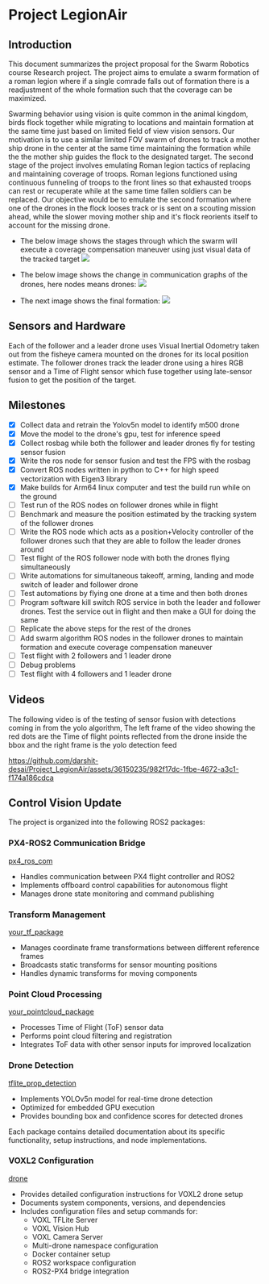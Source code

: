 # Project LegionAir

## Introduction
This document summarizes the project proposal for the Swarm Robotics course Research project. 
The project aims to emulate a swarm formation of a roman legion where if a single comrade falls out of formation there is a readjustment of the 
whole formation such that the coverage can be maximized.

Swarming behavior using vision is quite common in the animal kingdom, birds flock together while migrating to locations and maintain formation at the same time just based on limited field of view vision sensors. Our motivation is to use a similar limited FOV swarm of drones to track a mother ship drone in the center at the same time maintaining the formation while the the mother ship guides the flock to the designated target. The second stage of the project involves emulating Roman legion tactics of replacing and maintaining coverage of troops. Roman legions functioned using continuous funneling of troops to the front lines so that exhausted troops can rest or recuperate while at the same time fallen soldiers can be replaced. 
Our objective would be to emulate the second formation where one of the drones in the flock looses track or is sent on a scouting mission ahead, 
while the slower moving mother ship and it's flock reorients itself to account for the missing drone.

* The below image shows the stages through which the swarm will execute a coverage compensation maneuver using just visual data of the tracked target
![](assets/repn1.png)

* The below image shows the change in communication graphs of the drones, here nodes means drones:
![](assets/GraphRepn.png)


* The next image shows the final formation:
![](assets/repn2.png)

## Sensors and Hardware

Each of the follower and a leader drone uses Visual Inertial Odometry taken out from the fisheye camera mounted on the drones for its local position estimate. The follower drones track the leader drone using a hires RGB sensor and a Time of Flight sensor which fuse together using late-sensor fusion to get the position of the target.

## Milestones

- [x] Collect data and retrain the Yolov5n model to identify m500 drone
- [x] Move the model to the drone's gpu, test for inference speed
- [x] Collect rosbag while both the follower and leader drones fly for testing sensor fusion
- [x] Write the ros node for sensor fusion and test the FPS with the rosbag
- [x] Convert ROS nodes written in python to C++ for high speed vectorization with Eigen3 library
- [x] Make builds for Arm64 linux computer and test the build run while on the ground
- [ ] Test run of the ROS nodes on follower drones while in flight
- [ ] Benchmark and measure the position estimated by the tracking system of the follower drones
- [ ] Write the ROS node which acts as a position+Velocity controller of the follower drones such that they are able to follow the leader drones around
- [ ] Test flight of the ROS follower node with both the drones flying simultaneously
- [ ] Write automations for simultaneous takeoff, arming, landing and mode switch of leader and follower drone
- [ ] Test automations by flying one drone at a time and then both drones
- [ ] Program software kill switch ROS service in both the leader and follower drones. Test the service out in flight and then make a GUI for doing the same
- [ ] Replicate the above steps for the rest of the drones
- [ ] Add swarm algorithm ROS nodes in the follower drones to maintain formation and execute coverage compensation maneuver
- [ ] Test flight with 2 followers and 1 leader drone
- [ ] Debug problems
- [ ] Test flight with 4 followers and 1 leader drone

## Videos
The following video is of the testing of sensor fusion with detections coming in from the yolo algorithm, The left frame of the video showing the red dots are the Time of flight points reflected from the drone inside the bbox and the right frame is the yolo detection feed

https://github.com/darshit-desai/Project_LegionAir/assets/36150235/982f17dc-1fbe-4672-a3c1-f174a186cdca


## Control Vision Update

The project is organized into the following ROS2 packages:

### PX4-ROS2 Communication Bridge
[px4_ros_com](./px4_ros_com/Offboard_Control_Node_Documentation.md)
- Handles communication between PX4 flight controller and ROS2
- Implements offboard control capabilities for autonomous flight
- Manages drone state monitoring and command publishing

### Transform Management
[your_tf_package](./your_tf_package/Static_Transform_Broadcaster_Node_Documentation.md)
- Manages coordinate frame transformations between different reference frames
- Broadcasts static transforms for sensor mounting positions
- Handles dynamic transforms for moving components

### Point Cloud Processing
[your_pointcloud_package](./your_pointcloud_package/Point_Cloud_Transformer_Node_Documentation.md)
- Processes Time of Flight (ToF) sensor data
- Performs point cloud filtering and registration
- Integrates ToF data with other sensor inputs for improved localization

### Drone Detection
[tflite_prop_detection](./tflite_prop_detection/TFLite_Property_Detection_Node_Documentation.md)
- Implements YOLOv5n model for real-time drone detection
- Optimized for embedded GPU execution
- Provides bounding box and confidence scores for detected drones

Each package contains detailed documentation about its specific functionality, setup instructions, and node implementations.

### VOXL2 Configuration
[drone](./drone.md)
- Provides detailed configuration instructions for VOXL2 drone setup
- Documents system components, versions, and dependencies
- Includes configuration files and setup commands for:
  - VOXL TFLite Server
  - VOXL Vision Hub
  - VOXL Camera Server
  - Multi-drone namespace configuration
  - Docker container setup
  - ROS2 workspace configuration
  - ROS2-PX4 bridge integration

